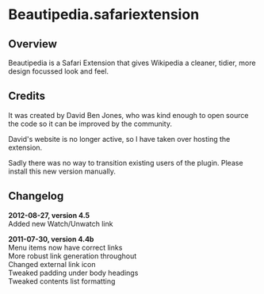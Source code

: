 Beautipedia.safariextension
===========================

## Overview

Beautipedia is a Safari Extension that gives Wikipedia a cleaner, tidier, more design focussed look and feel.

## Credits

It was created by David Ben Jones, who was kind enough to open source the code so it can be improved by the community.

David's website is no longer active, so I have taken over hosting the extension. 

Sadly there was no way to transition existing users of the plugin. Please install this new version manually.

## Changelog

**2012-08-27, version 4.5**  
Added new Watch/Unwatch link  

**2011-07-30, version 4.4b**  
Menu items now have correct links  
More robust link generation throughout  
Changed external link icon  
Tweaked padding under body headings  
Tweaked contents list formatting  
